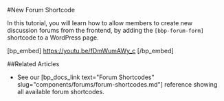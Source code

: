 #New Forum Shortcode

In this tutorial, you will learn how to allow members to create new discussion forums from the frontend, by adding the `[bbp-forum-form]` shortcode to a WordPress page.

[bp_embed] https://youtu.be/fDmWumAWy_c [/bp_embed]

##Related Articles

- See our [bp_docs_link text="Forum Shortcodes" slug="components/forums/forum-shortcodes.md"] reference showing all available forum shortcodes.